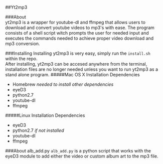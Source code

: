 ##Yt2mp3

###About  
yt2mp3 is a wrapper for youtube-dl and ffmpeg that allows users to download and convert youtube videos to
mp3's with ease. The program consists of a shell script witch prompts the user for needed input and executes 
the commands needed to achieve proper video download and mp3 conversion.

###Installing
Installing yt2mp3 is very easy, simply run the `install.sh` within the repo.  
After installing, yt2mp3 can be accesed anywhere from the terminal, installation files
are no longer needed unless you want to run yt2mp3 as a stand alone program.
#####Mac OS X Installation Dependencies
- Homebrew _needed to install other dependencies_
- eyeD3
- python2.7
- youtube-dl
- ffmpeg  

#####Linux Installation Dependencies
- eyeD3
- python2.7  _if not installed_
- youtube-dl
- ffmpeg

###About alb_add.py
`alb_add.py` is a python script that works with the eyeD3 module to add either the video or custom album art
to the mp3 file.
